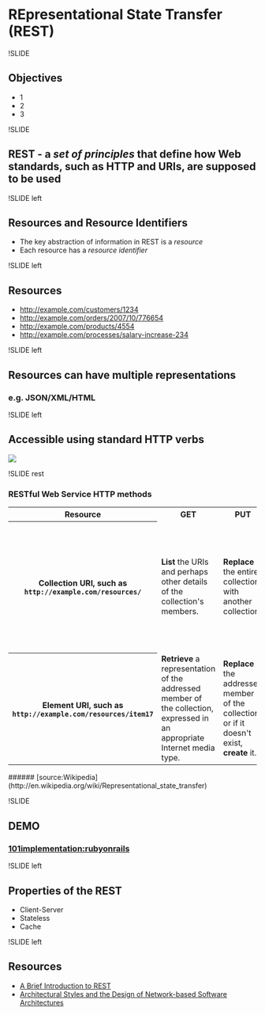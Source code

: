 # REpresentational State Transfer (REST)

!SLIDE
## Objectives
* 1
* 2
* 3

!SLIDE
## REST - a *set of principles* that define how Web standards, such as HTTP and URIs, are supposed to be used

!SLIDE left
## Resources and Resource Identifiers
* The key abstraction of information in REST is a *resource*
* Each resource has a *resource identifier*

!SLIDE left
## Resources
* http://example.com/customers/1234
* http://example.com/orders/2007/10/776654
* http://example.com/products/4554
* http://example.com/processes/salary-increase-234 

!SLIDE left
## Resources can have multiple representations
### e.g. JSON/XML/HTML

!SLIDE left
## Accessible using standard HTTP verbs
![](images/webProg/rest1.png)

!SLIDE rest
### RESTful Web Service HTTP methods

<table>
<tbody>
<tr>
<th>Resource</th>
<th>GET</th>
<th>PUT</th>
<th>POST</th>
<th>DELETE</th>
</tr>

<tr>
 <th>Collection URI, such as <code>http://example.com/resources/</code></th>
 <td><b>List</b> the URIs and perhaps other details of the collection's members.</td>
 <td><b>Replace</b> the entire collection with another collection.</td>
 <td><b>Create</b> a new entry in the collection. The new entry's URL is assigned automatically and is usually returned by the operation.</td>
 <td><b>Delete</b> the entire collection.</td>
</tr>

<tr>
 <th>Element URI, such as <code>http://example.com/resources/item17</code></th>
 <td><b>Retrieve</b> a representation of the addressed member of the collection, expressed in an appropriate Internet media type.</td>
 <td><b>Replace</b> the addressed member of the collection, or if it doesn't exist, <b>create</b> it.</td>
 <td>Treat the addressed member as a collection in its own right and <b>create</b> a new entry in it.</td>
 <td><b>Delete</b> the addressed member of the collection.</td>
</tr>
</tbody>
</table>
###### [source:Wikipedia](http://en.wikipedia.org/wiki/Representational_state_transfer)

!SLIDE

## DEMO
### [101implementation:rubyonrails](http://101companies.org/index.php/101implementation:rubyonrails)

!SLIDE left
## Properties of the REST
* Client-Server
* Stateless
* Cache

!SLIDE left
## Resources
* [A Brief Introduction to REST](http://www.infoq.com/articles/rest-introduction)
* [Architectural Styles and
the Design of Network-based Software Architectures](http://www.ics.uci.edu/~fielding/pubs/dissertation/top.htm)
